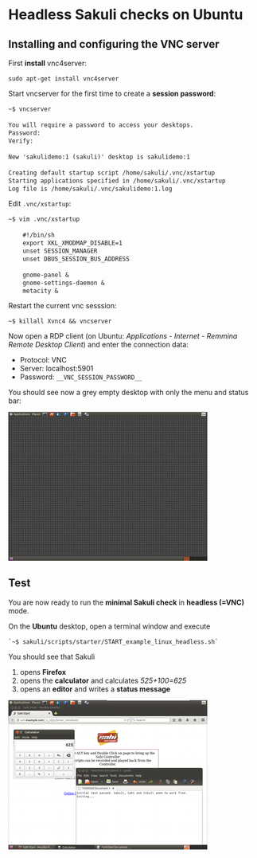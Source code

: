 # Headless Sakuli checks on Ubuntu

## Installing and configuring the VNC server

First **install** vnc4server: 

    sudo apt-get install vnc4server
    
Start vncserver for the first time to create a **session password**: 

    ~$ vncserver

    You will require a password to access your desktops.
    Password:
    Verify:

    New 'sakulidemo:1 (sakuli)' desktop is sakulidemo:1

    Creating default startup script /home/sakuli/.vnc/xstartup
    Starting applications specified in /home/sakuli/.vnc/xstartup
    Log file is /home/sakuli/.vnc/sakulidemo:1.log

Edit `.vnc/xstartup`: 

    ~$ vim .vnc/xstartup  
    
        #!/bin/sh
        export XKL_XMODMAP_DISABLE=1
        unset SESSION_MANAGER
        unset DBUS_SESSION_BUS_ADDRESS

        gnome-panel &
        gnome-settings-daemon &
        metacity &

Restart the current vnc sesssion: 

    ~$ killall Xvnc4 && vncserver
    
Now open a RDP client (on Ubuntu: *Applications - Internet - Remmina Remote Desktop Client*) and enter the connection data: 

* Protocol: VNC
* Server: localhost:5901
* Password: `__VNC_SESSION_PASSWORD__`

You should see now a grey empty desktop with only the menu and status bar: 

![](pics/u_vnc_desktop.png)


## Test

You are now ready to run the **minimal Sakuli check** in **headless (=VNC)** mode.

On the **Ubuntu** desktop, open a terminal window and execute 

    `~$ sakuli/scripts/starter/START_example_linux_headless.sh` 
 
You should see that Sakuli

1.  opens **Firefox**
2.  opens the **calculator** and calculates *525+100=625* 
3.  opens an **editor** and writes a **status message**

![](pics/u_vnc_test.png)
